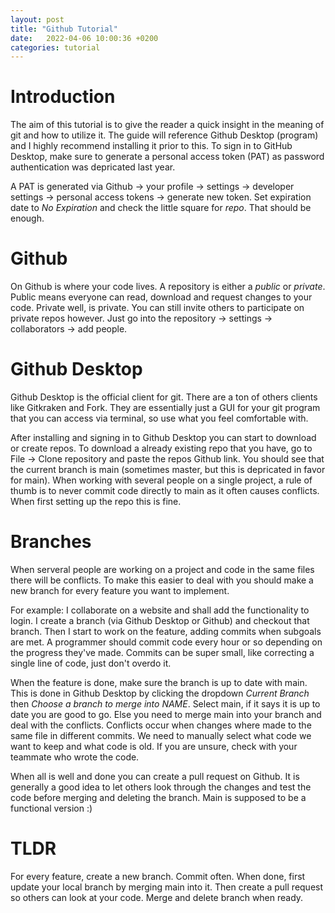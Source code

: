 ```yaml
---
layout: post
title: "Github Tutorial"
date:   2022-04-06 10:00:36 +0200
categories: tutorial
---
```



# Introduction

The aim of this tutorial is to give the reader a quick insight in the meaning of git and how to utilize it.
The guide will reference Github Desktop (program) and I highly recommend installing it prior to this.
To sign in to GitHub Desktop, make sure to generate a personal access token (PAT) as password authentication was depricated last year.

A PAT is generated via Github -> your profile -> settings -> developer settings -> personal access tokens -> generate new token.
Set expiration date to _No Expiration_ and check the little square for _repo_.
That should be enough.


# Github

On Github is where your code lives. 
A repository is either a _public_ or _private_. 
Public means everyone can read, download and request changes to your code. 
Private well, is private.
You can still invite others to participate on private repos however.
Just go into the repository -> settings -> collaborators -> add people.


# Github Desktop

Github Desktop is the official client for git.
There are a ton of others clients like Gitkraken and Fork. 
They are essentially just a GUI for your git program that you can access via terminal, so use what you feel comfortable with.

After installing and signing in to Github Desktop you can start to download or create repos. 
To download a already existing repo that you have, go to File -> Clone repository and paste the repos Github link.
You should see that the current branch is main (sometimes master, but this is depricated in favor for main). When working with several people on a single project, a rule of thumb is to never commit code directly to main as it often causes conflicts. 
When first setting up the repo this is fine.


# Branches

When serveral people are working on a project and code in the same files there will be conflicts. 
To make this easier to deal with you should make a new branch for every feature you want to implement.

For example: I collaborate on a website and shall add the functionality to login. I create a branch (via Github Desktop or Github) and checkout that branch.
Then I start to work on the feature, adding commits when subgoals are met.
A programmer should commit code every hour or so depending on the progress they've made. 
Commits can be super small, like correcting a single line of code, just don't overdo it.

When the feature is done, make sure the branch is up to date with main.
This is done in Github Desktop by clicking the dropdown _Current Branch_ then _Choose a branch to merge into NAME_.
Select main, if it says it is up to date you are good to go.
Else you need to merge main into your branch and deal with the conflicts. 
Conflicts occur when changes where made to the same file in different commits. 
We need to manually select what code we want to keep and what code is old. 
If you are unsure, check with your teammate who wrote the code.

When all is well and done you can create a pull request on Github. 
It is generally a good idea to let others look through the changes and test the code before merging and deleting the branch. 
Main is supposed to be a functional version :)


# TLDR

For every feature, create a new branch. 
Commit often. 
When done, first update your local branch by merging main into it. 
Then create a pull request so others can look at your code. Merge and delete branch when ready.
